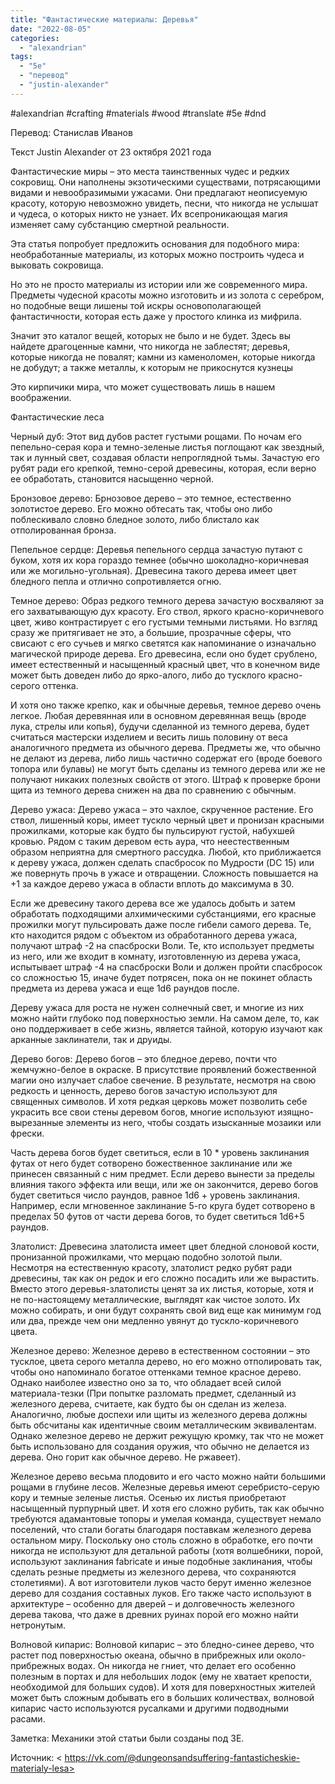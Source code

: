 ```yaml
---
title: "Фантастические материалы: Деревья"
date: "2022-08-05"
categories: 
  - "alexandrian"
tags: 
  - "5e"
  - "перевод"
  - "justin-alexander"
---
```


#alexandrian #crafting #materials #wood #translate #5e #dnd

Перевод: Станислав Иванов

Текст Justin Alexander от 23 октября 2021 года

Фантастические миры – это места таинственных чудес и редких сокровищ. Они наполнены экзотическими существами, потрясающими видами и невообразимыми ужасами. Они предлагают неописуемую красоту, которую невозможно увидеть, песни, что никогда не услышат и чудеса, о которых никто не узнает. Их всепроникающая магия изменяет саму субстанцию смертной реальности.

Эта статья попробует предложить основания для подобного мира: необработанные материалы, из которых можно построить чудеса и выковать сокровища.

Но это не просто материалы из истории или же современного мира. Предметы чудесной красоты можно изготовить и из золота с серебром, но подобные вещи лишены той искры основополагающей фантастичности, которая есть даже у простого клинка из мифрила.

Значит это каталог вещей, которых не было и не будет. Здесь вы найдете драгоценные камни, что никогда не заблестят; деревья, которые никогда не повалят; камни из каменоломен, которые никогда не добудут; а также металлы, к которым не прикоснутся кузнецы

Это кирпичики мира, что может существовать лишь в нашем воображении.

Фантастические леса

Черный дуб: Этот вид дубов растет густыми рощами. По ночам его пепельно-серая кора и темно-зеленые листья поглощают как звездный, так и лунный свет, создавая области непроглядной тьмы. Зачастую его рубят ради его крепкой, темно-серой древесины, которая, если верно ее обработать, становится насыщенно черной.

Бронзовое дерево: Брнозовое дерево – это темное, естественно золотистое дерево. Его можно обтесать так, чтобы оно либо поблескивало словно бледное золото, либо блистало как отполированная бронза.

Пепельное сердце: Деревья пепельного сердца зачастую путают с буком, хотя их кора гораздо темнее (обычно шоколадно-коричневая или же могильно-угольная). Древесина такого дерева имеет цвет бледного пепла и отлично сопротивляется огню.

Темное дерево: Образ редкого темного дерева зачастую восхваляют за его захватывающую дух красоту. Его ствол, яркого красно-коричневого цвет, живо контрастирует с его густыми темными листьями. Но взгляд сразу же притягивает не это, а большие, прозрачные сферы, что свисают с его сучьев и мягко светятся как напоминание о изначально магической природе дерева. Его древесина, если оно будет срублено, имеет естественный и насыщенный красный цвет, что в конечном виде может быть доведен либо до ярко-алого, либо до тусклого красно-серого оттенка.

И хотя оно также крепко, как и обычные деревья, темное дерево очень легкое. Любая деревянная или в основном деревянная вещь (вроде лука, стрелы или копья), будучи сделанной из темного дерева, будет считаться мастерски изделием и весить лишь половину от веса аналогичного предмета из обычного дерева. Предметы же, что обычно не делают из дерева, либо лишь частично содержат его (вроде боевого топора или булавы) не могут быть сделаны из темного дерева или же не получают никаких полезных свойств от этого. Штраф к проверке брони щита из темного дерева снижен на два по сравнению с обычным.

Дерево ужаса: Дерево ужаса – это чахлое, скрученное растение. Его ствол, лишенный коры, имеет тускло черный цвет и пронизан красными прожилками, которые как будто бы пульсируют густой, набухшей кровью. Рядом с таким деревом есть аура, что неестественным образом неприятна для смертного рассудка. Любой, кто приближается к дереву ужаса, должен сделать спасбросок по Мудрости (DC 15) или же повернуть прочь в ужасе и отвращении. Сложность повышается на +1 за каждое дерево ужаса в области вплоть до максимума в 30.

Если же древесину такого дерева все же удалось добыть и затем обработать подходящими алхимическими субстанциями, его красные прожилки могут пульсировать даже после гибели самого дерева. Те, кто находится рядом с объектом из обработанного дерева ужаса, получают штраф -2 на спасброски Воли. Те, кто использует предметы из него, или же входит в комнату, изготовленную из дерева ужаса, испытывает штраф -4 на спасброски Воли и должен пройти спасбросок со сложностью 15, иначе будет потрясен, пока он не покинет область предмета из дерева ужаса и еще 1d6 раундов после.

Дереву ужаса для роста не нужен солнечный свет, и многие из них можно найти глубоко под поверхностью земли. На самом деле, то, как оно поддерживает в себе жизнь, является тайной, которую изучают как арканные заклинатели, так и друиды.

Дерево богов: Дерево богов – это бледное дерево, почти что жемчужно-белое в окраске. В присутствие проявлений божественной магии оно излучает слабое свечение. В результате, несмотря на свою редкость и ценность, дерево богов зачастую используют для священных символов. И хотя редкая церковь может позволить себе украсить все свои стены деревом богов, многие используют изящно-вырезанные элементы из него, чтобы создать изысканные мозаики или фрески.

Часть дерева богов будет светиться, если в 10 \* уровень заклинания футах от него будет сотворено божественное заклинание или же принесен связанный с ним предмет. Если дерево вынести за пределы влияния такого эффекта или вещи, или же он закончится, дерево богов будет светиться число раундов, равное 1d6 + уровень заклинания. Например, если мгновенное заклинание 5-го круга будет сотворено в пределах 50 футов от части дерева богов, то будет светиться 1d6+5 раундов.

Златолист: Древесина златолиста имеет цвет бледной слоновой кости, пронизанной прожилками, что мерцаю подобно золотой пыли. Несмотря на естественную красоту, златолист редко рубят ради древесины, так как он редок и его сложно посадить или же вырастить. Вместо этого деревья-златолисты ценят за их листья, которые, хотя и не по-настоящему металлические, выглядят как чистое золото. Их можно собирать, и они будут сохранять свой вид еще как минимум год или два, прежде чем они медленно увянут до тускло-коричневого цвета.

Железное дерево: Железное дерево в естественном состоянии – это тусклое, цвета серого металла дерево, но его можно отполировать так, чтобы оно напоминало богатое оттенками темное красное дерево. Однако наиболее известно оно за то, что обладает всей силой материала-тезки (При попытке разломать предмет, сделанный из железного дерева, считаете, как будто бы он сделан из железа. Аналогично, любые доспехи или щиты из железного дерева должны быть обсчитаны как идентичные своим металлическим эквивалентам. Однако железное дерево не держит режущую кромку, так что не может быть использовано для создания оружия, что обычно не делается из дерева. Оно горит как обычное дерево. Не ржавеет).

Железное дерево весьма плодовито и его часто можно найти большими рощами в глубине лесов. Железные деревья имеют серебристо-серую кору и темные зеленые листья. Осенью их листья приобретают насыщенный пурпурный цвет. И хотя его сложно рубить, так как обычно требуются адамантовые топоры и умелая команда, существует немало поселений, что стали богаты благодаря поставкам железного дерева остальном миру. Поскольку оно столь сложно в обработке, его почти никогда не используют для детальной работы (хотя волшебники, порой, используют заклинания fabricate и иные подобные заклинания, чтобы сделать резные предметы из железного дерева, что сохраняются столетиями). А вот изготовители луков часто берут именно железное дерево для создания составных луков. Его также часто используют в архитектуре – особенно для дверей – и долговечность железного дерева такова, что даже в древних руинах порой его можно найти нетронутым.

Волновой кипарис: Волновой кипарис – это бледно-синее дерево, что растет под поверхностью океана, обычно в прибрежных или около-прибрежных водах. Он никогда не гниет, что делает его особенно полезным в портах и для небольших лодок (ему не хватает крепости, необходимой для больших судов). И хотя для поверхностных жителей может быть сложным добывать его в больших количествах, волновой кипарис часто используются русалками и другими подводными расами.

Заметка: Механики этой статьи были созданы под 3E.

Источник: < https://vk.com/@dungeonsandsuffering-fantasticheskie-materialy-lesa>
